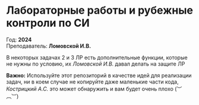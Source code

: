 #  Лабораторные работы и рубежные контроли по СИ 
Год: **2024**<br>
Преподаватель: **Ломовской И.В.**

В некоторых задачах 2 и 3 ЛР есть дополнительные функции, которые не нужны по условию, их *Ломовской И.В.* давал делать на защите ЛР<br>

**Важно:** Используйте этот репозиторий в качестве идей для реализации задач, ни в коем случае не копируйте даже маленькие части кода, *Кострицкий А.С.* это может обнаружить и вам будет очень плохо  (︶︹︺)
